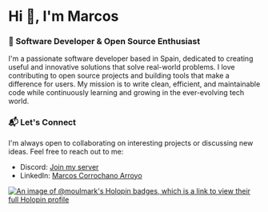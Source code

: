 # Hi 👋, I'm Marcos

### 🚀 Software Developer & Open Source Enthusiast

I'm a passionate software developer based in Spain, dedicated to creating useful and innovative solutions that solve real-world problems. I love contributing to open source projects and building tools that make a difference for users. My mission is to write clean, efficient, and maintainable code while continuously learning and growing in the ever-evolving tech world.

### 📬 Let's Connect

I'm always open to collaborating on interesting projects or discussing new ideas. Feel free to reach out to me:

- Discord: [Join my server](https://discord.gg/AZGpxPAT64)
- LinkedIn: [Marcos Corrochano Arroyo](https://www.linkedin.com/in/marcos-corrochano-arroyo-7103b2291/)

[![An image of @moulmark's Holopin badges, which is a link to view their full Holopin profile](https://holopin.me/moulmark)](https://holopin.io/@moulmark)
